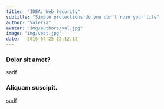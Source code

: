 ```yaml
---
title:  "IDEA: Web Security"
subtitle: "Simple protections do you don't ruin your life"
author: "Valeria"
avatar: "img/authors/val.jpg"
image: "img/vest.jpg"
date:   2015-04-25 12:12:12
---
```


### Dolor sit amet?
sadf

### Aliquam suscipit.
sadf